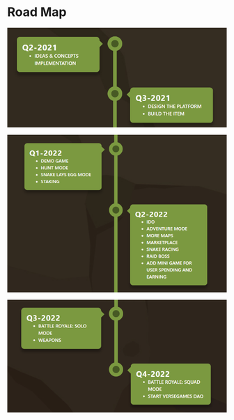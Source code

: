 # Road Map

![2021](../.gitbook/assets/2021.png)

![Q1, Q2 - 2022](../.gitbook/assets/mapq12.png)

![Q3, Q4 - 2022](../.gitbook/assets/q3.png)

